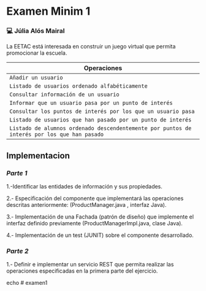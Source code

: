 # Examen Minim 1
### 💻 Júlia Alós Mairal
La EETAC está interesada en construir un juego virtual que permita promocionar la escuela.

| Operaciones                                                       | 
| ------------------------------------------------------------ | 
| `Añadir un usuario` | 
| `Listado de usuarios ordenado alfabéticamente` | 
| `Consultar información de un usuario` | 
| `Informar que un usuario pasa por un punto de interés` | 
| `Consultar los puntos de interés por los que un usuario pasa` | 
| `Listado de usuarios que han pasado por un punto de interés` | 
| `Listado de alumnos ordenado descendentemente por puntos de interés por los que han pasado` | 
## Implementacion
### *Parte 1*
1.-Identificar las entidades de información y sus propiedades. 

2.- Especificación del componente que implementará las operaciones descritas anteriormente: (ProductManager.java , interfaz Java).

3.- Implementación de una Fachada (patrón de diseño) que implemente el interfaz definido previamente (ProductManagerImpl.java, clase Java).

4.- Implementación de un test (JUNIT) sobre el componente desarrollado.

### *Parte 2*
1.- Definir e implementar un servicio REST que permita realizar las operaciones especificadas en la primera parte del ejercicio.
 
 e c h o  
 #   e x a m e n 1  
 
